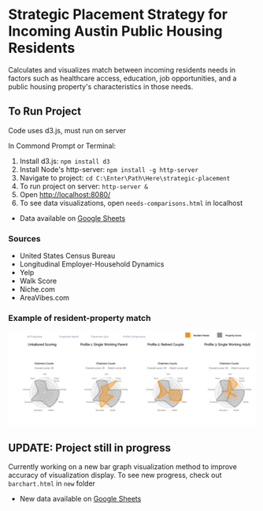 # Strategic Placement Strategy for Incoming Austin Public Housing Residents
Calculates and visualizes match between incoming residents needs in factors such as healthcare access, education, job opportunities, and a public housing property's characteristics in those needs.

## To Run Project
Code uses d3.js, must run on server

In Commond Prompt or Terminal:

1. Install d3.js: `npm install d3`
2. Install Node's http-server: `npm install -g http-server`
3. Navigate to project: `cd C:\Enter\Path\Here\strategic-placement`
4. To run project on server: `http-server &`
5. Open [http://localhost:8080/](http://localhost:8080/)
6. To see data visualizations, open `needs-comparisons.html` in localhost

- Data available on [Google Sheets](https://docs.google.com/spreadsheets/d/10pia1KXaKaT2KSeP93Vono1SGRbhOPeW71wLdyu9PLg/edit?usp=sharing)
### Sources
- United States Census Bureau
- Longitudinal Employer-Household Dynamics
- Yelp
- Walk Score
- Niche.com
- AreaVibes.com

### Example of resident-property match
![chalmers property match](/example-pics/chalmers-match.JPG)

## UPDATE: Project still in progress
Currently working on a new bar graph visualization method to improve accuracy of visualization display. To see new progress, check out `barchart.html` in `new` folder
- New data available on [Google Sheets](https://docs.google.com/spreadsheets/d/1HrSoPviefLvSqFhyPWWdX28v1bBHeqcqJtILdSzcG5g/edit?usp=sharing)
